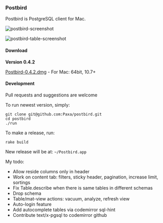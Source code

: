 ### Postbird

Postbird is PostgreSQL client for Mac.

![postbird-screenshot](https://cloud.githubusercontent.com/assets/26019/5886586/9fef006c-a3d9-11e4-8330-1651f5243536.png)

![postbird-table-screenshot](https://cloud.githubusercontent.com/assets/26019/6429388/19308eb8-c000-11e4-9848-6d2954f1d65e.png)


#### Download

**Version 0.4.2**

[Postbird-0.4.2.dmg](https://github.com/Paxa/postbird/releases/download/0.4.2/Postbird-0.4.2.dmg) - For Mac: 64bit, 10.7+


#### Development

Pull requests and suggestions are welcome

To run newest version, simply:

    git clone git@github.com:Paxa/postbird.git
    cd postbird
    ./run

To make a release, run:

    rake build

New release will be at: `~/Postbird.app`

My todo:

* Allow reside columns only in header
* Work on content tab: filters, sticky header, pagination, increase limit, sortings
* Fix Table.describe when there is same tables in different schemas
* Drop schema
* Table/mat-view actions: vacuum, analyze, refresh view
* Auto-login feature
* Add autocomplete tables via codemirror sql-hint
* Contribute text/x-pgsql to codemirror github
